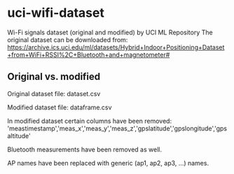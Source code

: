 # uci-wifi-dataset
Wi-Fi signals dataset (original and modified) by UCI ML Repository
The original dataset can be downloaded from: https://archive.ics.uci.edu/ml/datasets/Hybrid+Indoor+Positioning+Dataset+from+WiFi+RSSI%2C+Bluetooth+and+magnetometer#

## Original vs. modified
Original dataset file: dataset.csv

Modified dataset file: dataframe.csv

In modified dataset certain columns have been removed: 'meastimestamp','meas_x','meas_y','meas_z','gpslatitude','gpslongitude','gpsaltitude'

Bluetooth measurements have been removed as well.

AP names have been replaced with generic (ap1, ap2, ap3, ...) names.
